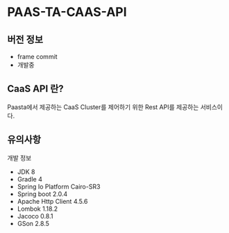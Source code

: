 # PAAS-TA-CAAS-API

## 버전 정보
 - frame commit
 - 개발중

## CaaS API 란?
  Paasta에서 제공하는 CaaS Cluster를 제어하기 위한 Rest API를 제공하는 서비스이다.


## 유의사항

개발 정보
- JDK 8
- Gradle 4
- Spring Io Platform Cairo-SR3
- Spring boot 2.0.4
- Apache Http Client 4.5.6
- Lombok 1.18.2
- Jacoco 0.8.1
- GSon 2.8.5

